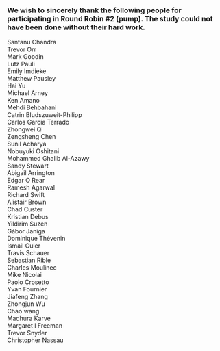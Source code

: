 ### We wish to sincerely thank the following people for participating in Round Robin #2 (pump). The study could not have been done without their hard work.

Santanu Chandra  
Trevor Orr  
Mark Goodin  
Lutz Pauli  
Emily Imdieke  
Matthew Pausley  
Hai Yu  
Michael Arney  
Ken Amano  
Mehdi Behbahani  
Catrin Bludszuweit-Philipp  
Carlos García Terrado  
Zhongwei Qi  
Zengsheng Chen  
Sunil Acharya  
Nobuyuki Oshitani  
Mohammed Ghalib Al-Azawy  
Sandy Stewart  
Abigail Arrington  
Edgar O Rear  
Ramesh Agarwal  
Richard Swift  
Alistair Brown  
Chad Custer  
Kristian Debus  
Yildirim Suzen  
Gábor Janiga  
Dominique Thévenin  
Ismail Guler  
Travis Schauer  
Sebastian Rible  
Charles Moulinec  
Mike Nicolai  
Paolo Crosetto  
Yvan Fournier  
Jiafeng Zhang  
Zhongjun Wu  
Chao wang  
Madhura Karve  
Margaret l Freeman  
Trevor Snyder  
Christopher Nassau  



